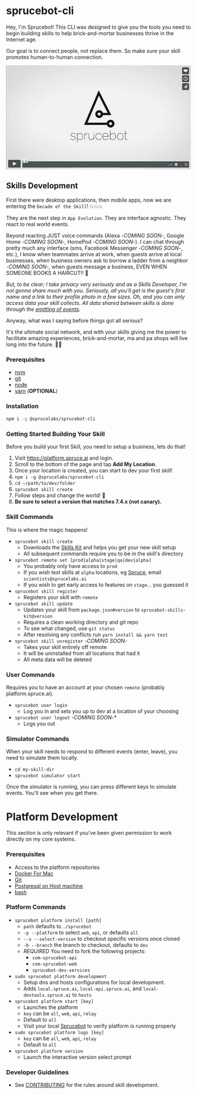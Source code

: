 # sprucebot-cli

Hey, I'm Sprucebot! This CLI was designed to give you the tools you need to begin building skills to help brick-and-mortar businesses thrive in the Internet age.

Our goal is to connect people, not replace them. So make
sure your skill promotes human-to-human connection.

[![Watch Vignette 1](images/video-poster.jpg?raw=true)](https://vimeo.com/196923365)

## Skills Development

First there were desktop applications, then mobile apps, now we are entering the `Decade of the Skill`! 💥💥💥

They are the next step in `App Evolution`. They are interface agnostic. They react to real world events.

Beyond reacting JUST voice commands (Alexa -_COMING SOON_-, Google Home -_COMING SOON_-, HomePod -_COMING SOON_-). I can chat through pretty much any interface (sms, Facebook Messenger -_COMING SOON_-, etc.), I know when teammates arrive at work, when guests arrive at local businesses, when business owners ask to borrow a ladder from a neighbor -_COMING SOON_-, when guests message a business, EVEN WHEN SOMEONE BOOKS A HAIRCUT!! 💇

_But, to be clear; I take privacy very seriously and as a Skills Developer, I'm not gonna share much with you. Seriously, all you'll get is the guest's first name and a link to their profile photo in a few sizes. Oh, and you can only access data your skill collects. All data shared between skills is done through the [emitting of events](https://github.com/liquidg3/sprucebot-skills-kit/blob/dev/docs/events.md)._

Anyway, what was I saying before things got all serious?

It's the ultimate social network, and with your skills giving me the power to
facilitate amazing experiences, brick-and-mortar, ma and pa shops will live long into the future. 🌲🤖

### Prerequisites

- [nvm](https://github.com/creationix/nvm/blob/master/README.md)
- [git](https://git-scm.com/downloads)
- [node](https://nodejs.org)
- [yarn](https://github.com/yarnpkg/yarn) (**OPTIONAL**)

### Installation

```bash
npm i -g @sprucelabs/sprucebot-cli
```

### Getting Started Building Your Skill

Before you build your first Skill, you need to setup a business, lets do that!

1. Visit https://platform.spruce.ai and login.
2. Scroll to the bottom of the page and tap **Add My Location**.
3. Once your location is created, you can start to dev your first skill!
4. `npm i -g @sprucelabs/sprucebot-cli`
5. `cd ~/path/to/dev/folder`
6. `sprucebot skill create`
7. Follow steps and change the world! 💪
8. **Be sure to select a version that matches 7.4.x (not canary).**

### Skill Commands

This is where the magic happens!

- `sprucebot skill create`
  - Downloads the [Skills Kit](https://www.npmjs.com/package/sprucebot-skills-kit) and helps you get your new skill setup
  - All subsequent commands require you to be in the skill's directory
- `sprucebot remote set [prod|alpha|stage|qa|dev|alpha]`
  - You probably only have access to `prod`
  - If you wish test skills at `alpha` locations, eg [Spruce](https://vimeo.com/214239239), email `scientists@sprucelabs.ai`
  - If you wish to get early access to features on `stage`... you guessed it
- `sprucebot skill register`
  - Registers your skill with `remote`
- `sprucebot skill update`
  - Updates your skill from `package.json#version` to `sprucebot-skills-kit@version`
  - Requires a clean working directory and git repo
  - To see what changed, use `git status`
  - After resolving any conflicts run `yarn install && yarn test`
- `sprucebot skill unregister` -_COMING SOON_-
  - Takes your skill entirely off remote
  - It will be uninstalled from all locations that had it
  - All meta data will be deleted

### User Commands

Requires you to have an account at your chosen `remote` (probably platform.spruce.ai).

- `sprucebot user login`
  - Log you in and sets you up to dev at a location of your choosing
- `sprucebot user logout` -_COMING SOON_-\*
  - Logs you out

### Simulator Commands

When your skill needs to respond to different events (enter, leave), you need to simulate them locally.

- `cd my-skill-dir`
- `sprucebot simulator start`

Once the simulator is running, you can press different keys to simulate events. You'll see when you get there.

# Platform Development

This section is only relevant if you've been given permission to work directly on my core systems.

### Prerequisites

- Access to the platform repositories
- [Docker For Mac](https://www.docker.com/docker-mac)
- [Git](https://git-scm.com)
- [Postgresql on Host machine](https://gist.github.com/sgnl/609557ebacd3378f3b72)
- [bash](https://www.gnu.org/software/bash/)

### Platform Commands

- `sprucebot platform install [path]`
  - `path` defaults to `./sprucebot`
  - `-p --platform` to select `web`, `api`, or defaults `all`
  - `--s --select-version` to checkout specific versions once cloned
  - `-b --branch` the branch to checkout, defaults to `dev`
  - _REQUIRED_ You need to fork the following projects:
    - `com-sprucebot-api`
    - `com-sprucebot-web`
    - `sprucebot-dev-services`
- `sudo sprucebot platform development`
  - Setup dns and hosts configurations for local development.
  - Adds `local.spruce.ai`, `local-api.spruce.ai`, and `local-devtools.spruce.ai` to `hosts`
- `sprucebot platform start [key]`
  - Launches the platform
  - `key` can be `all`, `web`, `api`, `relay`
  - Default to `all`
  - Visit your local [Sprucebot](https://local.spruce.ai) to verify platform is running properly
- `sudo sprucebot platform logs [key]`
  - `key` can be `all`, `web`, `api`, `relay`
  - Default to `all`
- `sprucebot platform version`
  - Launch the interactive version select prompt

### Developer Guidelines

- See [CONTRIBUTING](https://github.com/sprucelabsai/sprucebot-cli/blob/dev/docs/CONTRIBUTING.md) for the rules around skill development.
